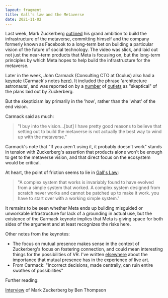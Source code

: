 ```yaml
---
layout: fragment
title: Gall's law and the Metaverse
date: 2021-11-02
---
```


Last week, Mark Zuckerberg [outlined](https://www.facebookconnect.com/en-us/session/70f2a060-08ef-4aba-a500-3c0495e5519a/) his grand ambition to build the infrastructure of the metaverse, committing himself and the company formerly known as Facebook to a long-term bet on building a particular vision of the future of social technology. The video was slick, and laid out not just the near-term products that Meta is focusing on, but the long-term principles by which Meta hopes to help build the infrastructure for the metaverse.

Later in the week, John Carmack (Consulting CTO at Oculus) also had a [keynote](https://www.youtube.com/watch?v=BnSUk0je6oo) (Carmack's notes [here](https://www.dropbox.com/s/ruv739914jzquue/connect2021.txt?dl=0)). It included the phrase 'architecture astronauts', and was reported on by a [number](https://arstechnica.com/gaming/2021/10/john-carmack-sounds-a-skeptical-note-over-metas-metaverse-plans/) of [outlets](https://www.gamesindustry.biz/articles/2021-10-29-oculus-john-carmack-skeptical-about-efforts-to-build-the-metaverse) as "skeptical" of the plans laid out by Zuckerberg.

But the skepticism lay primarily in the 'how', rather than the 'what' of the end vision.

Carmack said as much:

>"I buy into the vision...[but] I have pretty good reasons to believe that setting out to build the metaverse is not actually the best way to wind up with the metaverse."

Carmack's note that "If you aren't using it, it probably doesn't work" stands in tension with Zuckerberg's assertion that products alone won't be enough to get to the metaverse vision, and that direct focus on the ecosystem would be critical.

At heart, the point of friction seems to lie in [Gall's Law](https://en.wikipedia.org/wiki/John_Gall_(author)):

>"A complex system that works is invariably found to have evolved from a simple system that worked. A complex system designed from scratch never works and cannot be patched up to make it work. you have to start over with a working simple system."

It remains to be seen whether Meta ends up building misguided or unworkable infrastructure for lack of a grounding in actual use, but the existence of the Carmack keynote implies that Meta is giving space for both sides of the argument and at least recognizes the risks here.

Other notes from the keynotes:
- The focus on mutual presence makes sense in the context of Zuckerberg's focus on fostering connection, and could mean interesting things for the possibilities of VR. I've written [elsewhere](https://smflem.github.io/2021/06/21/theatre_elements) about the importance that mutual presence has in the experience of live art.
- From Carmack: "Incorrect decisions, made centrally, can ruin entire swathes of possibilities"

Further reading:

[Interview](https://stratechery.com/2021/an-interview-with-mark-zuckerberg-about-the-metaverse/) of Mark Zuckerberg by Ben Thompson
